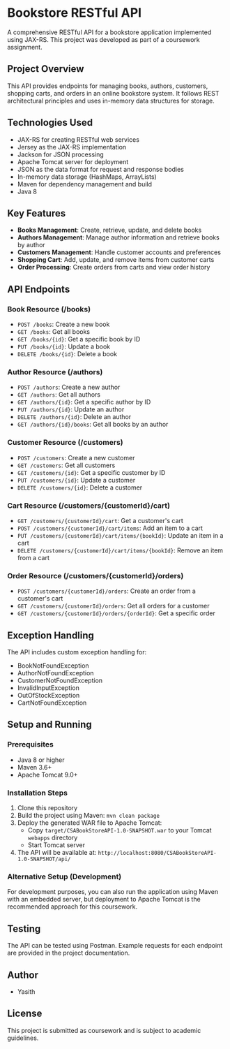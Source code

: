 # Bookstore RESTful API
A comprehensive RESTful API for a bookstore application implemented using JAX-RS. This project was developed as part of a coursework assignment.

## Project Overview
This API provides endpoints for managing books, authors, customers, shopping carts, and orders in an online bookstore system. It follows REST architectural principles and uses in-memory data structures for storage.

## Technologies Used
- JAX-RS for creating RESTful web services
- Jersey as the JAX-RS implementation
- Jackson for JSON processing
- Apache Tomcat server for deployment
- JSON as the data format for request and response bodies
- In-memory data storage (HashMaps, ArrayLists)
- Maven for dependency management and build
- Java 8

## Key Features
- **Books Management**: Create, retrieve, update, and delete books
- **Authors Management**: Manage author information and retrieve books by author
- **Customers Management**: Handle customer accounts and preferences
- **Shopping Cart**: Add, update, and remove items from customer carts
- **Order Processing**: Create orders from carts and view order history

## API Endpoints
### Book Resource (/books)
- `POST /books`: Create a new book
- `GET /books`: Get all books
- `GET /books/{id}`: Get a specific book by ID
- `PUT /books/{id}`: Update a book
- `DELETE /books/{id}`: Delete a book

### Author Resource (/authors)
- `POST /authors`: Create a new author
- `GET /authors`: Get all authors
- `GET /authors/{id}`: Get a specific author by ID
- `PUT /authors/{id}`: Update an author
- `DELETE /authors/{id}`: Delete an author
- `GET /authors/{id}/books`: Get all books by an author

### Customer Resource (/customers)
- `POST /customers`: Create a new customer
- `GET /customers`: Get all customers
- `GET /customers/{id}`: Get a specific customer by ID
- `PUT /customers/{id}`: Update a customer
- `DELETE /customers/{id}`: Delete a customer

### Cart Resource (/customers/{customerId}/cart)
- `GET /customers/{customerId}/cart`: Get a customer's cart
- `POST /customers/{customerId}/cart/items`: Add an item to a cart
- `PUT /customers/{customerId}/cart/items/{bookId}`: Update an item in a cart
- `DELETE /customers/{customerId}/cart/items/{bookId}`: Remove an item from a cart

### Order Resource (/customers/{customerId}/orders)
- `POST /customers/{customerId}/orders`: Create an order from a customer's cart
- `GET /customers/{customerId}/orders`: Get all orders for a customer
- `GET /customers/{customerId}/orders/{orderId}`: Get a specific order

## Exception Handling
The API includes custom exception handling for:
- BookNotFoundException
- AuthorNotFoundException
- CustomerNotFoundException
- InvalidInputException
- OutOfStockException
- CartNotFoundException

## Setup and Running

### Prerequisites
- Java 8 or higher
- Maven 3.6+
- Apache Tomcat 9.0+

### Installation Steps
1. Clone this repository
2. Build the project using Maven: `mvn clean package`
3. Deploy the generated WAR file to Apache Tomcat:
   - Copy `target/CSABookStoreAPI-1.0-SNAPSHOT.war` to your Tomcat `webapps` directory
   - Start Tomcat server
4. The API will be available at: `http://localhost:8080/CSABookStoreAPI-1.0-SNAPSHOT/api/`

### Alternative Setup (Development)
For development purposes, you can also run the application using Maven with an embedded server, but deployment to Apache Tomcat is the recommended approach for this coursework.

## Testing
The API can be tested using Postman. Example requests for each endpoint are provided in the project documentation.

## Author
- Yasith

## License
This project is submitted as coursework and is subject to academic guidelines.
